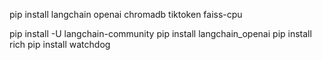 pip install langchain openai chromadb tiktoken faiss-cpu

pip install -U langchain-community
pip install langchain_openai
pip install rich
pip install watchdog